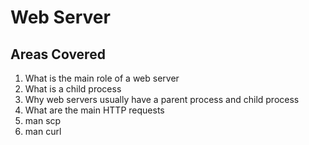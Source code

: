# Web Server
## Areas Covered
1. What is the main role of a web server
2. What is a child process
3. Why web servers usually have a parent process and child process
4. What are the main HTTP requests
5. man scp
6. man curl